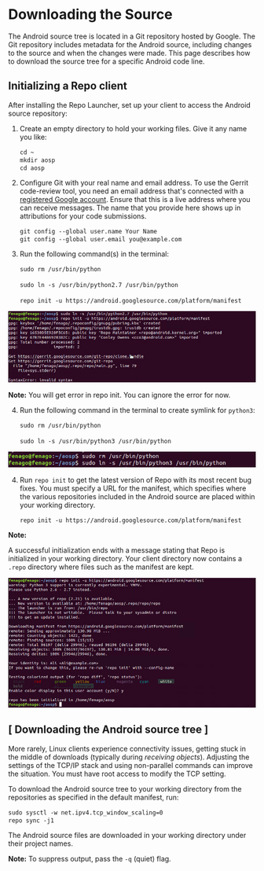 

Downloading the Source
======================

The Android source tree is located in a Git repository hosted by Google.
The Git repository includes metadata for the Android source, including
changes to the source and when the changes were made. This page
describes how to download the source tree for a specific Android code
line.


Initializing a Repo client
--------------------------

After installing the Repo Launcher, set
up your client to access the Android source repository:

1.  Create an empty directory to hold your working files. Give it any
    name you like:

    

    ```
    cd ~
    mkdir aosp
    cd aosp
    ```

2.  Configure Git with your real name and email address. To use the
    Gerrit code-review tool, you need an email address that\'s connected
    with a [registered Google
    account](https://www.google.com/accounts). Ensure that
    this is a live address where you can receive messages. The name that
    you provide here shows up in attributions for your code submissions.

    

    ```
    git config --global user.name Your Name
    git config --global user.email you@example.com
    ```

3.  Run the following command(s) in the terminal:

    ```
    sudo rm /usr/bin/python

    sudo ln -s /usr/bin/python2.7 /usr/bin/python

    repo init -u https://android.googlesource.com/platform/manifest
    ```

![](./images/i1.png)

**Note:** You will get error in repo init. You can ignore the error for now.

4. Run the following command in the terminal to create symlink for `python3`:

    ```
    sudo rm /usr/bin/python

    sudo ln -s /usr/bin/python3 /usr/bin/python
    ```

![](./images/i2.png)

4.  Run `repo init` to get the latest version
    of Repo with its most recent bug fixes. You must specify a URL for
    the manifest, which specifies where the various repositories
    included in the Android source are placed within your working
    directory.


    ```
    repo init -u https://android.googlesource.com/platform/manifest
    ```

**Note:**

A successful initialization ends with a message stating that Repo is
initialized in your working directory. Your client directory now
contains a `.repo` directory where files such
as the manifest are kept.

![](./images/i3.png)


[ Downloading the Android source tree ]
---------------------------------------


More rarely, Linux clients experience connectivity issues, getting stuck
in the middle of downloads (typically during *receiving objects*).
Adjusting the settings of the TCP/IP stack and using non-parallel
commands can improve the situation. You must have root access to modify
the TCP setting.

To download the Android source tree to your working directory from the
repositories as specified in the default manifest, run:


```
sudo sysctl -w net.ipv4.tcp_window_scaling=0
repo sync -j1
```

The Android source files are downloaded in your working directory under
their project names.

**Note:** To suppress output, pass the `-q` (quiet) flag.

